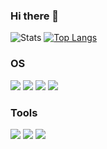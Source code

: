 ### Hi there 👋

![Stats](https://github-readme-stats.vercel.app/api?username=SimpliFly03&show_icons=true&theme=jolly&hide_title=true) [![Top Langs](https://github-readme-stats.vercel.app/api/top-langs/?username=SimpliFly03&layout=compact&theme=jolly)](https://github.com/anuraghazra/github-readme-stats)

### OS
[![](https://img.shields.io/badge/Arch%20Linux-KDE-33aadd?style=flat-square&logo=arch-linux&logoColor=6cf)]()
[![](https://img.shields.io/badge/Ubuntu%20Server-18.04-E95420?style=flat-square&logo=ubuntu&logoColor=E95420)]()
[![](https://img.shields.io/badge/Windows-11-33aadd?style=flat-square&logo=windows&logoColor=6cf)]()
[![](https://img.shields.io/badge/Android-Q-3DDC84?style=flat-square&logo=Android&logoColor=3DDC84)]()

### Tools
[![](https://img.shields.io/badge/Qemu-KVM-FF6600?style=flat-square&logo=qemu&logoColor=FF6600)]()
[![](https://img.shields.io/badge/Visual%20Studio-Code-33aadd?style=flat-square&logo=visual-studio-code&logoColor=6cf)]()
[![](https://img.shields.io/badge/Linux-Containers-333333?style=flat-square&logo=linuxcontainers&logoColor=333333)]()

<!--
**SimpliFly03/SimpliFly03** is a ✨ _special_ ✨ repository because its `README.md` (this file) appears on your GitHub profile.

Here are some ideas to get you started:

- 🔭 I’m currently working on ...
- 🌱 I’m currently learning ...
- 👯 I’m looking to collaborate on ...
- 🤔 I’m looking for help with ...
- 💬 Ask me about ...
- 📫 How to reach me: ...
- 😄 Pronouns: ...
- ⚡ Fun fact: ...
-->
